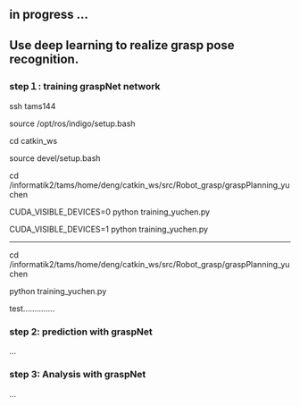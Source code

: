 ## in progress ...
## Use deep learning to realize grasp pose recognition.

### step１: training graspNet network
ssh tams144

source /opt/ros/indigo/setup.bash

cd catkin_ws

source devel/setup.bash

cd /informatik2/tams/home/deng/catkin_ws/src/Robot_grasp/graspPlanning_yuchen

CUDA_VISIBLE_DEVICES=0 python training_yuchen.py

CUDA_VISIBLE_DEVICES=1 python training_yuchen.py

----
cd /informatik2/tams/home/deng/catkin_ws/src/Robot_grasp/graspPlanning_yuchen

python training_yuchen.py

test..............

### step 2: prediction with graspNet
...

### step 3: Analysis with graspNet
...
